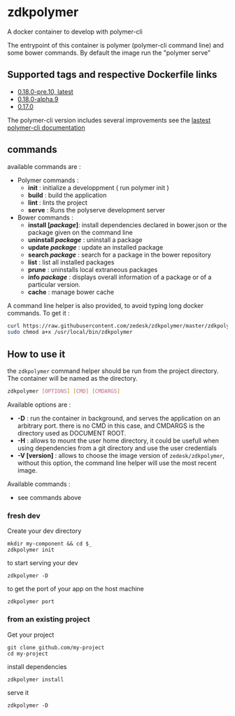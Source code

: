 # zdkpolymer

A docker container to develop with polymer-cli

The entrypoint of this container is polymer (polymer-cli command line) and some bower commands. By default the image run the "polymer serve"

## Supported tags and respective Dockerfile links

 - [0.18.0-pre.10, latest][3]
 - [0.18.0-alpha.9][2]
 - [0.17.0][1]

The polymer-cli version includes several improvements see the [lastest polymer-cli documentation][polymer-cli-doc]

## commands

available commands are :

  - Polymer commands :
    - __init__ : initialize a developpment ( run polymer init )
    - __build__ : build the application
    - __lint__ : lints the project
    - __serve__ : Runs the polyserve development server
  - Bower commands :
    - __install [_package_]__: install dependencies declared in bower.json or the package given on the command line
    - __uninstall _package___ : uninstall a package
    - __update _package___ : update an installed package
    - __search _package___ : search for a package in the bower repository
    - __list__ : list all installed packages
    - __prune__ : uninstalls local extraneous packages
    - __info _package___ : displays overall information of a package or of a particular version.
    - __cache__ : manage bower cache

A command line helper is also provided, to avoid typing long docker commands. To get it :

```bash
curl https://raw.githubusercontent.com/zedesk/zdkpolymer/master/zdkpolymer |sudo tee /usr/local/bin/zdkpolymer > /dev/null
sudo chmod a+x /usr/local/bin/zdkpolymer
```

## How to use it

the `zdkpolymer` command helper should be run from the project directory. The container will be named as the directory.

```bash
zdkpolymer [OPTIONS] [CMD] [CMDARGS]
```

Available options are :

 - __-D__ : run the container in background, and serves the application on an arbitrary port. there is no CMD in this case, and CMDARGS is the directory used as DOCUMENT ROOT.
 - __-H__ : allows to mount the user home directory, it could be usefull when using dependencies from a git directory and use the user credentials
 - __-V [version]__ : allows to choose the image version of `zedesk/zdkpolymer`, without this option, the command line helper will use the most recent image.

Available commands :

  - see commands above

### fresh dev

Create your dev directory

    mkdir my-component && cd $_
    zdkpolymer init

to start serving your dev

    zdkpolymer -D

to get the port of your app on the host machine

    zdkpolymer port

### from an existing project

Get your project

    git clone github.com/my-project
    cd my-project

install dependencies

    zdkpolymer install

serve it

    zdkpolymer -D

[1]: https://github.com/zedesk/zdkpolymer/blob/v0.17.0/Dockerfile
[2]: https://github.com/zedesk/zdkpolymer/blob/v0.18.0-alpha.9/Dockerfile
[3]: https://github.com/zedesk/zdkpolymer/blob/0.18.0-pre.10/Dockerfile
[polymer-cli-doc]: https://github.com/Polymer/docs/blob/ff74953fa93ad41d659a6f5a14c5f7072368edbd/app/2.0/docs/tools/polymer-json.md#builds
